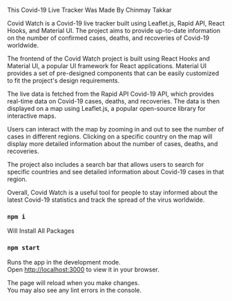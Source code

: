 This Covid-19 Live Tracker Was Made By Chinmay Takkar

Covid Watch is a Covid-19 live tracker built using Leaflet.js, Rapid API, React Hooks, and Material UI. The project aims to provide up-to-date information on the number of confirmed cases, deaths, and recoveries of Covid-19 worldwide.

The frontend of the Covid Watch project is built using React Hooks and Material UI, a popular UI framework for React applications. Material UI provides a set of pre-designed components that can be easily customized to fit the project's design requirements.

The live data is fetched from the Rapid API Covid-19 API, which provides real-time data on Covid-19 cases, deaths, and recoveries. The data is then displayed on a map using Leaflet.js, a popular open-source library for interactive maps.

Users can interact with the map by zooming in and out to see the number of cases in different regions. Clicking on a specific country on the map will display more detailed information about the number of cases, deaths, and recoveries.

The project also includes a search bar that allows users to search for specific countries and see detailed information about Covid-19 cases in that region.

Overall, Covid Watch is a useful tool for people to stay informed about the latest Covid-19 statistics and track the spread of the virus worldwide.

### `npm i`

Will Install All Packages

### `npm start`

Runs the app in the development mode.\
Open [http://localhost:3000](http://localhost:3000) to view it in your browser.

The page will reload when you make changes.\
You may also see any lint errors in the console.

